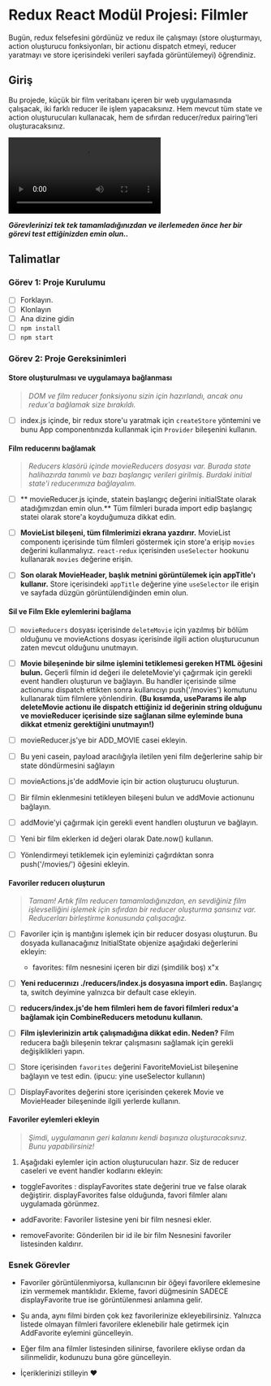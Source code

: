 # Redux React Modül Projesi: Filmler

Bugün, redux felsefesini gördünüz ve redux ile çalışmayı (store oluşturmayı, action oluşturucu fonksiyonları, bir actionu dispatch etmeyi, reducer yaratmayı ve store içerisindeki verileri sayfada görüntülemeyi) öğrendiniz.

## Giriş

Bu projede, küçük bir film veritabanı içeren bir web uygulamasında çalışacak, iki farklı reducer ile işlem yapacaksınız. Hem mevcut tüm state ve action oluşturucuları kullanacak, hem de sıfırdan reducer/redux pairing'leri oluşturacaksınız.

![Film DB örneği](proje-demo.mov)

**_Görevlerinizi tek tek tamamladığınızdan ve ilerlemeden önce her bir görevi test ettiğinizden emin olun.._**

## Talimatlar

### Görev 1: Proje Kurulumu

- [ ] Forklayın.
- [ ] Klonlayın
- [ ] Ana dizine gidin
- [ ] `npm install`
- [ ] `npm start`

### Görev 2: Proje Gereksinimleri

#### Store oluşturulması ve uygulamaya bağlanması

> _DOM ve film reducer fonksiyonu sizin için hazırlandı, ancak onu redux'a bağlamak size bırakıldı._

- [ ] index.js içinde, bir redux store'u yaratmak için `createStore` yöntemini ve bunu App componentınızda kullanmak için `Provider` bileşenini kullanın.

#### Film reducerını bağlamak

> _Reducers klasörü içinde movieReducers dosyası var. Burada state halihazırda tanımlı ve bazı başlangıç verileri girilmiş. Burdaki initial state'i reducerımıza bağlayalım._

- [ ] ** movieReducer.js içinde, statein başlangıç değerini initialState olarak atadığımızdan emin olun.** Tüm filmleri burada import edip başlangıç statei olarak store'a koyduğumuza dikkat edin.

- [ ] **MovieList bileşeni, tüm filmlerimizi ekrana yazdırır.**
      MovieList componentı içerisinde tüm filmleri göstermek için store'a erişip `movies` değerini kullanmalıyız. `react-redux` içerisinden `useSelector` hookunu kullanarak `movies` değerine erişin.

- [ ] **Son olarak MovieHeader, başlık metnini görüntülemek için appTitle'ı kullanır.** Store içerisindeki `appTitle` değerine yine `useSelector` ile erişin ve sayfada düzgün görüntülendiğinden emin olun.

#### Sil ve Film Ekle eylemlerini bağlama

- [ ] `movieReducers` dosyası içerisinde `deleteMovie` için yazılmış bir bölüm olduğunu ve movieActions dosyası içerisinde ilgili action oluşturucunun zaten mevcut olduğunu unutmayın.

- [ ] **Movie bileşeninde bir silme işlemini tetiklemesi gereken HTML öğesini bulun.** Geçerli filmin id değeri ile deleteMovie'yi çağırmak için gerekli event handlerı oluşturun ve bağlayın. Bu handler içerisinde silme actionunu dispatch ettikten sonra kullanıcıyı push('/movies') komutunu kullanarak tüm filmlere yönlendirin. **(Bu kısımda, useParams ile alıp deleteMovie actionu ile dispatch ettiğiniz id değerinin string olduğunu ve movieReducer içerisinde size sağlanan silme eyleminde buna dikkat etmeniz gerektiğini unutmayın!)**

- [ ] movieReducer.js'ye bir ADD_MOVIE casei ekleyin.
- [ ] Bu yeni casein, payload aracılığıyla iletilen yeni film değerlerine sahip bir state döndürmesini sağlayın
- [ ] movieActions.js'de addMovie için bir action oluşturucu oluşturun.
- [ ] Bir filmin eklenmesini tetikleyen bileşeni bulun ve addMovie actionunu bağlayın.
- [ ] addMovie'yi çağırmak için gerekli event handlerı oluşturun ve bağlayın.
- [ ] Yeni bir film eklerken id değeri olarak Date.now() kullanın.
- [ ] Yönlendirmeyi tetiklemek için eyleminizi çağırdıktan sonra push('/movies/') öğesini ekleyin.

#### Favoriler reducerı oluşturun

> _Tamam! Artık film reducerı tamamladığınızdan, en sevdiğiniz film işlevselliğini işlemek için sıfırdan bir reducer oluşturma şansınız var. Reducerları birleştirme konusunda çalışacağız._

- [ ] Favoriler için iş mantığını işlemek için bir reducer dosyası oluşturun. Bu dosyada kullanacağınız InitialState objenize aşağıdaki değerlerini ekleyin:

  - favorites: film nesnesini içeren bir dizi (şimdilik boş)
 x"x

- [ ] **Yeni reducerınızı ./reducers/index.js dosyasına import edin.** Başlangıç ta, switch deyimine yalnızca bir default case ekleyin.

- [ ] **reducers/index.js'de hem filmleri hem de favori filmleri redux'a bağlamak için CombineReducers metodunu kullanın.**

- [ ] **Film işlevlerinizin artık çalışmadığına dikkat edin. Neden?** Film reducera bağlı bileşenin tekrar çalışmasını sağlamak için gerekli değişiklikleri yapın.

- [ ] Store içerisinden `favorites` değerini FavoriteMovieList bileşenine bağlayın ve test edin. (ipucu: yine useSelector kullanın)

- [ ] DisplayFavorites değerini store içerisinden çekerek Movie ve MovieHeader bileşeninde ilgili yerlerde kullanın.

#### Favoriler eylemleri ekleyin

> _Şimdi, uygulamanın geri kalanını kendi başınıza oluşturacaksınız. Bunu yapabilirsiniz!_

1. Aşağıdaki eylemler için action oluşturucuları hazır. Siz de reducer caseleri ve event handler kodlarını ekleyin:

- toggleFavorites : displayFavorites state değerini true ve false olarak değiştirir. displayFavorites false olduğunda, favori filmler alanı uygulamada görünmez.

- addFavorite: Favoriler listesine yeni bir film nesnesi ekler.
- removeFavorite: Gönderilen bir id ile bir film Nesnesini favoriler listesinden kaldırır.

### Esnek Görevler

- Favoriler görüntülenmiyorsa, kullanıcının bir öğeyi favorilere eklemesine izin vermemek mantıklıdır. Ekleme, favori düğmesinin SADECE displayFavorite true ise görüntülenmesi anlamına gelir.

- Şu anda, aynı filmi birden çok kez favorilerinize ekleyebilirsiniz. Yalnızca listede olmayan filmleri favorilere eklenebilir hale getirmek için AddFavorite eylemini güncelleyin.

- Eğer film ana filmler listesinden silinirse, favorilere ekliyse ordan da silinmelidir, kodunuzu buna göre güncelleyin.

- İçeriklerinizi stilleyin ❤️
